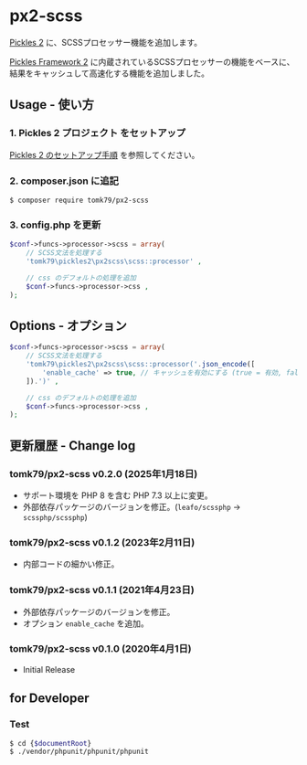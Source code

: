 # px2-scss

[Pickles 2](https://pickles2.pxt.jp/) に、SCSSプロセッサー機能を追加します。

[Pickles Framework 2](https://github.com/pickles2/px-fw-2.x) に内蔵されているSCSSプロセッサーの機能をベースに、結果をキャッシュして高速化する機能を追加しました。


## Usage - 使い方

### 1. Pickles 2 プロジェクト をセットアップ

[Pickles 2 のセットアップ手順](https://pickles2.pxt.jp/overview/setup/) を参照してください。

### 2. composer.json に追記

```
$ composer require tomk79/px2-scss
```

### 3. config.php を更新

```php
$conf->funcs->processor->scss = array(
    // SCSS文法を処理する
    'tomk79\pickles2\px2scss\scss::processor' ,

    // css のデフォルトの処理を追加
    $conf->funcs->processor->css ,
);
```


## Options - オプション

```php
$conf->funcs->processor->scss = array(
    // SCSS文法を処理する
    'tomk79\pickles2\px2scss\scss::processor('.json_encode([
        'enable_cache' => true, // キャッシュを有効にする (true = 有効, false = 無効, デフォルトは true)
    ]).')' ,

    // css のデフォルトの処理を追加
    $conf->funcs->processor->css ,
);
```


## 更新履歴 - Change log

### tomk79/px2-scss v0.2.0 (2025年1月18日)

- サポート環境を PHP 8 を含む PHP 7.3 以上に変更。
- 外部依存パッケージのバージョンを修正。(`leafo/scssphp` -> `scssphp/scssphp`)

### tomk79/px2-scss v0.1.2 (2023年2月11日)

- 内部コードの細かい修正。

### tomk79/px2-scss v0.1.1 (2021年4月23日)

- 外部依存パッケージのバージョンを修正。
- オプション `enable_cache` を追加。

### tomk79/px2-scss v0.1.0 (2020年4月1日)

- Initial Release


## for Developer

### Test

```bash
$ cd {$documentRoot}
$ ./vendor/phpunit/phpunit/phpunit
```
